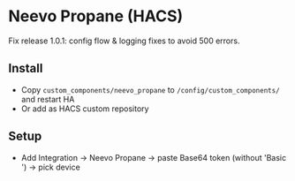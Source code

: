 
# Neevo Propane (HACS)

Fix release 1.0.1: config flow & logging fixes to avoid 500 errors.

## Install
- Copy `custom_components/neevo_propane` to `/config/custom_components/` and restart HA
- Or add as HACS custom repository

## Setup
- Add Integration → Neevo Propane → paste Base64 token (without 'Basic ') → pick device

